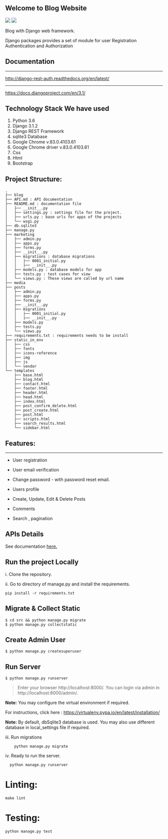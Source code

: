 ## Welcome to Blog Website

[![](https://img.shields.io/pypi/pyversions/Django.svg)](https://python.org/downloads/)
[![](https://img.shields.io/badge/django-2.0%20%7C%202.1%20%7C%202.2-success.svg)](https://djangoproject.com/)

Blog with Django web framework. 

Django packages provides a set of module  for user Registration Authentication and Authorization 

## Documentation
  -------------
  http://django-rest-auth.readthedocs.org/en/latest/
  
  -------------
  https://docs.djangoproject.com/en/3.1/


## Technology Stack We have used

1. Python 3.6
2. Django 3.1.2
3. Django REST Framework
4. sqlite3 Database
5. Google Chrome v.83.0.4103.61    
6. Google Chrome driver v.83.0.4103.61
7. Css
8. Html
9. Bootstrap


## Project Structure:

    .
    ├── blog
    ├── API.md : API documentation
    ├── README.md : documentation file
    │   ├── __init__.py
    │   ├── settings.py : settings file for the project.
    │   ├── urls.py : base urls for apps of the projects
    │   └── wsgi.py
    ├── db.sqlite3
    ├── manage.py
    ├── marketing
    │   ├── admin.py
    │   ├── apps.py
    │   ├── forms.py
    │   ├── __init__.py
    │   ├── migrations : database migrations
    │   │   ├── 0001_initial.py
    │   │   ├── __init__.py
    │   ├── models.py : database models for app
    │   ├── tests.py : test cases for view
    │   └── views.py : These views are called by url name
    ├── media
    ├── posts
    │   ├── admin.py
    │   ├── apps.py
    │   ├── forms.py
    │   ├── __init__.py
    │   ├── migrations
    │   │   ├── 0001_initial.py
    │   │   ├── __init__.py
    │   ├── models.py
    │   ├── tests.py
    │   └── views.py
    ├── requirements.txt : requirements needs to be install
    ├── static_in_env
    │   ├── css
    │   ├── fonts
    │   ├── icons-reference
    │   ├── img
    │   ├── js
    │   └── vendor
    └── templates
        ├── base.html
        ├── blog.html
        ├── contact.html
        ├── footer.html
        ├── header.html
        ├── head.html
        ├── index.html
        ├── post_confirm_delete.html
        ├── post_create.html
        ├── post.html
        ├── scripts.html
        ├── search_results.html
        └── sidebar.html
        

## Features:
  ---------
  * User registration

  * User email verification

  * Change password - with password reset email.
  
  * Users profile
  
  * Create, Update, Edit & Delete Posts
  
  * Comments
  
  * Search , pagination
  
  
  

## APIs Details

   See documentation [here.](./API.md)
  
    
## Run the project Locally ##

i. Clone the repository.

ii. Go to directory of manage.py and install the requirements.

	pip install -r requirements.txt
	
	
## Migrate & Collect Static
```
$ cd src && python manage.py migrate
$ python manage.py collectstatic
```
## Create Admin User
```
$ python manage.py createsuperuser
```
## Run Server
```
$ python manage.py runserver
```
> Enter your browser http://localhost:8000/. You can login via admin in http://localhost:8000/admin/.

	
**Note:**
You may configure the virtual environment if required.

For instructions, click here : https://virtualenv.pypa.io/en/latest/installation/
    


**Note:**
By default, dbSqlite3 database is used. You may also use different database in local_settings file if required.

iii. Run migrations

	    python manage.py migrate

iv. Ready to run the server.

	  python manage.py runserver


# Linting:

	make lint


# Testing:

	python manage.py test
